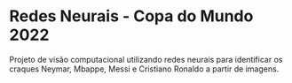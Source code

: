 # Redes Neurais - Copa do Mundo 2022

Projeto de visão computacional utilizando redes neurais para identificar os craques Neymar, Mbappe, Messi e Cristiano Ronaldo a partir de imagens.
